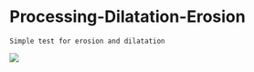 # Processing-Dilatation-Erosion

```Simple test for erosion and dilatation ```

![](https://zupimages.net/up/22/16/9gy2.png)
